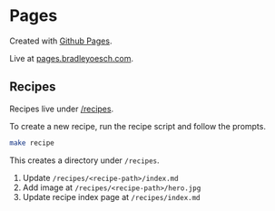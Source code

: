 # Pages

Created with [Github Pages][github-pages].

Live at [pages.bradleyoesch.com][live-url].

## Recipes

Recipes live under [/recipes][recipes].

To create a new recipe, run the recipe script and follow the prompts.

```bash
make recipe
```

This creates a directory under `/recipes`.

1. Update `/recipes/<recipe-path>/index.md`
1. Add image at `/recipes/<recipe-path>/hero.jpg`
1. Update recipe index page at `/recipes/index.md`

[live-url]: http://pages.bradleyoesch.com/
[github-pages]: https://pages.github.com/
[recipes]: /recipes
